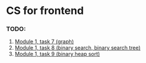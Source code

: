 # CS for frontend

### TODO:
1. [Module 1, task 7 (graph)](https://github.com/strangealx/cs-frontend/tree/master/src/module-1/lesson-7)
2. [Module 1, task 8 (binary search, binary search tree)](https://github.com/strangealx/cs-frontend/tree/master/src/module-1/lesson-8)
3. [Module 1, task 9 (binary heap sort)](https://github.com/strangealx/cs-frontend/tree/master/src/module-1/lesson-9)
